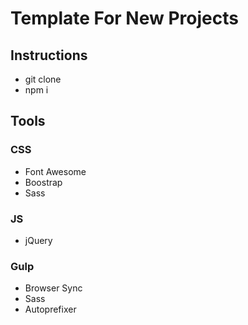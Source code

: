 # Template For New Projects

## Instructions
- git clone
- npm i

## Tools

### CSS
- Font Awesome
- Boostrap
- Sass

### JS
- jQuery

### Gulp
- Browser Sync
- Sass
- Autoprefixer
